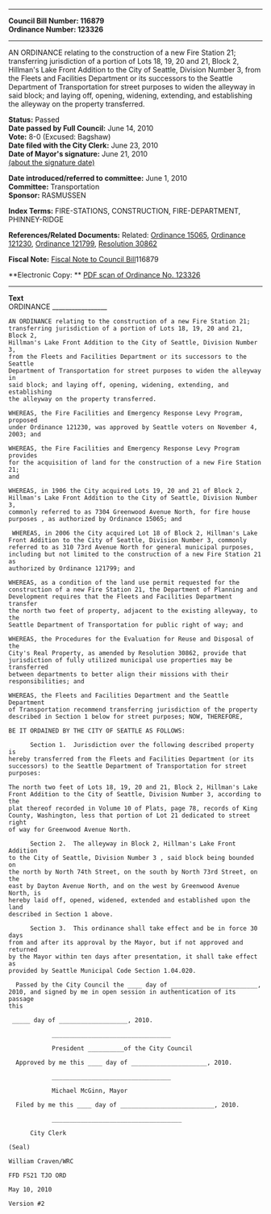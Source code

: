 * * * * *  
  
**Council Bill Number: [](#h0)[](#h2)116879**   
**Ordinance Number: 123326**  
  
* * * * *  
  
AN ORDINANCE relating to the construction of a new Fire Station 21; transferring jurisdiction of a portion of Lots 18, 19, 20 and 21, Block 2, Hillman's Lake Front Addition to the City of Seattle, Division Number 3, from the Fleets and Facilities Department or its successors to the Seattle Department of Transportation for street purposes to widen the alleyway in said block; and laying off, opening, widening, extending, and establishing the alleyway on the property transferred.  
  
**Status:** Passed   
**Date passed by Full Council:** June 14, 2010   
**Vote:** 8-0 (Excused: Bagshaw)   
**Date filed with the City Clerk:** June 23, 2010   
**Date of Mayor's signature:** June 21, 2010   
[(about the signature date)](/~public/approvaldate.htm)   
  
  
**Date introduced/referred to committee:** June 1, 2010   
**Committee:** Transportation   
**Sponsor:** RASMUSSEN   
  
**Index Terms:** FIRE-STATIONS, CONSTRUCTION, FIRE-DEPARTMENT, PHINNEY-RIDGE  
  
**References/Related Documents:** Related: [Ordinance 15065](http://clerk.ci.seattle.wa.us/~scripts/nph-brs.exe?s1=&s3=&s4=15065&s2=&s5=&Sect4=AND&l=20&Sect2=THESON&Sect3=PLURON&Sect5=CBORY&Sect6=HITOFF&d=ORDF&p=1&u=/~public/cbory.htm&r=1&f=G), [Ordinance 121230](http://clerk.ci.seattle.wa.us/~scripts/nph-brs.exe?s1=&s3=&s4=121230&s2=&s5=&Sect4=AND&l=20&Sect2=THESON&Sect3=PLURON&Sect5=CBORY&Sect6=HITOFF&d=ORDF&p=1&u=/~public/cbory.htm&r=1&f=G), [Ordinance 121799](http://clerk.ci.seattle.wa.us/~scripts/nph-brs.exe?s1=&s3=&s4=121799&s2=&s5=&Sect4=AND&l=20&Sect2=THESON&Sect3=PLURON&Sect5=CBORY&Sect6=HITOFF&d=ORDF&p=1&u=/~public/cbory.htm&r=1&f=G), [Resolution 30862](http://clerk.ci.seattle.wa.us/~scripts/nph-brs.exe?s1=&s3=30862&s2=&s4=&Sect4=AND&l=20&Sect2=THESON&Sect3=PLURON&Sect5=RESNY&Sect6=HITOFF&d=RESF&p=1&u=/~public/resny.htm&r=1&f=G)  
  
**Fiscal Note:** [Fiscal Note to Council Bill](http://clerk.seattle.gov/~public/fnote/116879.htm)[](#h1)[](#h3)116879  
  
**Electronic Copy: ** [PDF scan of Ordinance No. 123326](/~archives/Ordinances/Ord_123326.pdf)  
  
* * * * *  
  
**Text**  
    ORDINANCE _________________  
  
    AN ORDINANCE relating to the construction of a new Fire Station 21;  
    transferring jurisdiction of a portion of Lots 18, 19, 20 and 21, Block 2,  
    Hillman's Lake Front Addition to the City of Seattle, Division Number 3,  
    from the Fleets and Facilities Department or its successors to the Seattle  
    Department of Transportation for street purposes to widen the alleyway in  
    said block; and laying off, opening, widening, extending, and establishing  
    the alleyway on the property transferred.  
  
    WHEREAS, the Fire Facilities and Emergency Response Levy Program, proposed  
    under Ordinance 121230, was approved by Seattle voters on November 4,  
    2003; and  
  
    WHEREAS, the Fire Facilities and Emergency Response Levy Program provides  
    for the acquisition of land for the construction of a new Fire Station 21;  
    and  
  
    WHEREAS, in 1906 the City acquired Lots 19, 20 and 21 of Block 2,  
    Hillman's Lake Front Addition to the City of Seattle, Division Number 3,  
    commonly referred to as 7304 Greenwood Avenue North, for fire house  
    purposes , as authorized by Ordinance 15065; and  
  
     WHEREAS, in 2006 the City acquired Lot 18 of Block 2, Hillman's Lake  
    Front Addition to the City of Seattle, Division Number 3, commonly  
    referred to as 310 73rd Avenue North for general municipal purposes,  
    including but not limited to the construction of a new Fire Station 21 as  
    authorized by Ordinance 121799; and  
  
    WHEREAS, as a condition of the land use permit requested for the  
    construction of a new Fire Station 21, the Department of Planning and  
    Development requires that the Fleets and Facilities Department transfer  
    the north two feet of property, adjacent to the existing alleyway, to the  
    Seattle Department of Transportation for public right of way; and  
  
    WHEREAS, the Procedures for the Evaluation for Reuse and Disposal of the  
    City's Real Property, as amended by Resolution 30862, provide that  
    jurisdiction of fully utilized municipal use properties may be transferred  
    between departments to better align their missions with their  
    responsibilities; and  
  
    WHEREAS, the Fleets and Facilities Department and the Seattle Department  
    of Transportation recommend transferring jurisdiction of the property  
    described in Section 1 below for street purposes; NOW, THEREFORE,  
  
    BE IT ORDAINED BY THE CITY OF SEATTLE AS FOLLOWS:  
  
          Section 1.  Jurisdiction over the following described property is  
    hereby transferred from the Fleets and Facilities Department (or its  
    successors) to the Seattle Department of Transportation for street  
    purposes:  
  
    The north two feet of Lots 18, 19, 20 and 21, Block 2, Hillman's Lake  
    Front Addition to the City of Seattle, Division Number 3, according to the  
    plat thereof recorded in Volume 10 of Plats, page 78, records of King  
    County, Washington, less that portion of Lot 21 dedicated to street right  
    of way for Greenwood Avenue North.  
  
          Section 2.  The alleyway in Block 2, Hillman's Lake Front Addition  
    to the City of Seattle, Division Number 3 , said block being bounded on  
    the north by North 74th Street, on the south by North 73rd Street, on the  
    east by Dayton Avenue North, and on the west by Greenwood Avenue North, is  
    hereby laid off, opened, widened, extended and established upon the land  
    described in Section 1 above.  
  
          Section 3.  This ordinance shall take effect and be in force 30 days  
    from and after its approval by the Mayor, but if not approved and returned  
    by the Mayor within ten days after presentation, it shall take effect as  
    provided by Seattle Municipal Code Section 1.04.020.  
  
      Passed by the City Council the ____ day of ________________________,  
    2010, and signed by me in open session in authentication of its passage  
    this  
  
     _____ day of ___________________, 2010.  
  
                _________________________________  
  
                President __________of the City Council  
  
      Approved by me this ____ day of _____________________, 2010.  
  
                _________________________________  
  
                Michael McGinn, Mayor  
  
      Filed by me this ____ day of __________________________, 2010.  
  
                ____________________________________  
  
          City Clerk  
  
    (Seal)  
  
    William Craven/WRC  
  
    FFD FS21 TJO ORD  
  
    May 10, 2010  
  
    Version #2  
